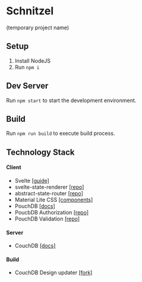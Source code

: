 # Schnitzel
(temporary project name)

## Setup
1. Install NodeJS
1. Run `npm i`

## Dev Server
Run `npm start` to start the development environment.

## Build
Run `npm run build` to execute build process.

## Technology Stack
#### Client
- Svelte [[guide]](https://svelte.technology/guide)
- svelte-state-renderer [[repo]](https://github.com/TehShrike/svelte-state-renderer)
- abstract-state-router [[repo]](https://github.com/TehShrike/abstract-state-router)
- Material Lite CSS [[components]](https://getmdl.io/components/index.html)
- PouchDB [[docs]](https://pouchdb.com/api.html)
- PoucbDB Authorization [[repo]](https://github.com/pouchdb-community/pouchdb-authentication)
- PouchDB Validation [[repo]](https://github.com/pouchdb/pouchdb-validation)

#### Server
- CouchDB [[docs]](http://docs.couchdb.org/en/2.0.0/intro/api.html)

#### Build
- CouchDB Design updater [[fork]](https://github.com/bbuhler/update-couch-designs)